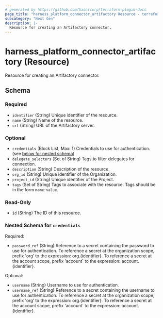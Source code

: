 ```yaml
---
# generated by https://github.com/hashicorp/terraform-plugin-docs
page_title: "harness_platform_connector_artifactory Resource - terraform-provider-harness"
subcategory: "Next Gen"
description: |-
  Resource for creating an Artifactory connector.
---
```


# harness_platform_connector_artifactory (Resource)

Resource for creating an Artifactory connector.



<!-- schema generated by tfplugindocs -->
## Schema

### Required

- `identifier` (String) Unique identifier of the resource.
- `name` (String) Name of the resource.
- `url` (String) URL of the Artifactory server.

### Optional

- `credentials` (Block List, Max: 1) Credentials to use for authentication. (see [below for nested schema](#nestedblock--credentials))
- `delegate_selectors` (Set of String) Tags to filter delegates for connection.
- `description` (String) Description of the resource.
- `org_id` (String) Unique identifier of the Organization.
- `project_id` (String) Unique identifier of the Project.
- `tags` (Set of String) Tags to associate with the resource. Tags should be in the form `name:value`.

### Read-Only

- `id` (String) The ID of this resource.

<a id="nestedblock--credentials"></a>
### Nested Schema for `credentials`

Required:

- `password_ref` (String) Reference to a secret containing the password to use for authentication. To reference a secret at the organization scope, prefix 'org' to the expression: org.{identifier}. To reference a secret at the account scope, prefix 'account` to the expression: account.{identifier}.

Optional:

- `username` (String) Username to use for authentication.
- `username_ref` (String) Reference to a secret containing the username to use for authentication. To reference a secret at the organization scope, prefix 'org' to the expression: org.{identifier}. To reference a secret at the account scope, prefix 'account` to the expression: account.{identifier}.


